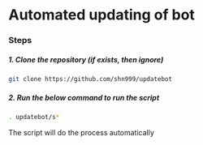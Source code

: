 # Automated updating of bot



### Steps

##### 1. Clone the repository (if exists, then ignore)

```bash
git clone https://github.com/shn999/updatebot
```

##### 2. Run the below command to run the script

```bash
. updatebot/s*
```

The script will do the process automatically
